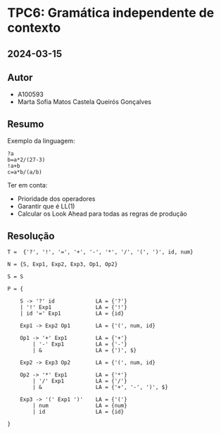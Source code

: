 # TPC6: Gramática independente de contexto
## 2024-03-15

## Autor

- A100593
- Marta Sofia Matos Castela Queirós Gonçalves

## Resumo

Exemplo da linguagem:

    ?a
    b=a*2/(27-3)
    !a+b
    c=a*b/(a/b)

Ter em conta:

- Prioridade dos operadores
- Garantir que é LL(1)
- Calcular os Look Ahead para todas as regras de produção

## Resolução

    T =  {'?', '!', '=', '+', '-', '*', '/', '(', ')', id, num}

    N = {S, Exp1, Exp2, Exp3, Op1, Op2}

    S = S

    P = {
    
        S -> '?' id             LA = {'?'}
        | '!' Exp1              LA = {'!'}
        | id '=' Exp1           LA = {id}

        Exp1 -> Exp2 Op1        LA = {'(', num, id}

        Op1 -> '+' Exp1         LA = {'+'}
            | '-' Exp1          LA = {'-'}
            | &                 LA = {')', $}

        Exp2 -> Exp3 Op2        LA = {'(', num, id}

        Op2 -> '*' Exp1         LA = {'*'}
            | '/' Exp1          LA = {'/'}
            | &                 LA = {'+', '-', ')', $}

        Exp3 -> '(' Exp1 ')'    LA = {'('}
            | num               LA = {num}
            | id                LA = {id}

    }